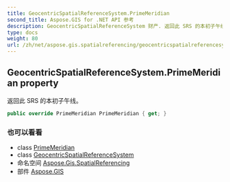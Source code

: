 ```yaml
---
title: GeocentricSpatialReferenceSystem.PrimeMeridian
second_title: Aspose.GIS for .NET API 参考
description: GeocentricSpatialReferenceSystem 财产. 返回此 SRS 的本初子午线
type: docs
weight: 80
url: /zh/net/aspose.gis.spatialreferencing/geocentricspatialreferencesystem/primemeridian/
---
```

## GeocentricSpatialReferenceSystem.PrimeMeridian property

返回此 SRS 的本初子午线。

```csharp
public override PrimeMeridian PrimeMeridian { get; }
```

### 也可以看看

* class [PrimeMeridian](../../primemeridian/)
* class [GeocentricSpatialReferenceSystem](../)
* 命名空间 [Aspose.Gis.SpatialReferencing](../../geocentricspatialreferencesystem/)
* 部件 [Aspose.GIS](../../../)


